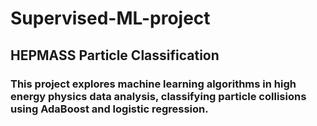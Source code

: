 # Supervised-ML-project
## HEPMASS Particle Classification
### This project explores machine learning algorithms in high energy physics data analysis, classifying particle collisions using AdaBoost and logistic regression.
